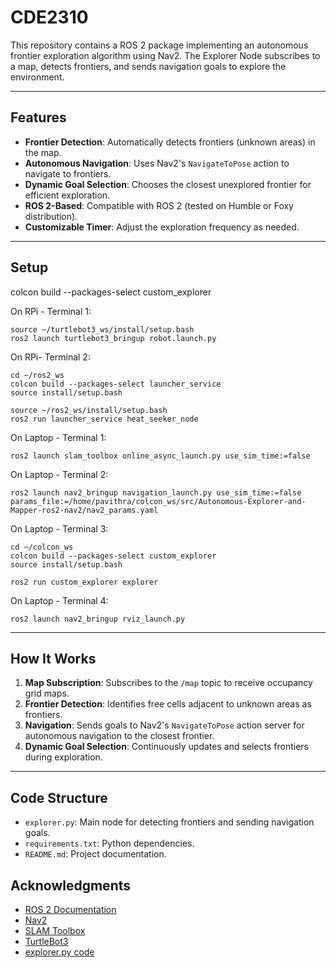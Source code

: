 # CDE2310

This repository contains a ROS 2 package implementing an autonomous frontier exploration algorithm using Nav2. The Explorer Node subscribes to a map, detects frontiers, and sends navigation goals to explore the environment.

---

## Features

- **Frontier Detection**: Automatically detects frontiers (unknown areas) in the map.
- **Autonomous Navigation**: Uses Nav2's `NavigateToPose` action to navigate to frontiers.
- **Dynamic Goal Selection**: Chooses the closest unexplored frontier for efficient exploration.
- **ROS 2-Based**: Compatible with ROS 2 (tested on Humble or Foxy distribution).
- **Customizable Timer**: Adjust the exploration frequency as needed.

---

## Setup

colcon build --packages-select custom_explorer

On RPi - Terminal 1:

    source ~/turtlebot3_ws/install/setup.bash
    ros2 launch turtlebot3_bringup robot.launch.py

On RPi- Terminal 2:

    cd ~/ros2_ws
    colcon build --packages-select launcher_service
    source install/setup.bash
    
    source ~/ros2_ws/install/setup.bash
    ros2 run launcher_service heat_seeker_node

On Laptop - Terminal 1:

    ros2 launch slam_toolbox online_async_launch.py use_sim_time:=false

On Laptop - Terminal 2:

    ros2 launch nav2_bringup navigation_launch.py use_sim_time:=false params_file:=/home/pavithra/colcon_ws/src/Autonomous-Explorer-and-Mapper-ros2-nav2/nav2_params.yaml

On Laptop - Terminal 3:

    cd ~/colcon_ws
    colcon build --packages-select custom_explorer
    source install/setup.bash

    ros2 run custom_explorer explorer

On Laptop - Terminal 4:

    ros2 launch nav2_bringup rviz_launch.py

---

## How It Works

1. **Map Subscription**: Subscribes to the `/map` topic to receive occupancy grid maps.
2. **Frontier Detection**: Identifies free cells adjacent to unknown areas as frontiers.
3. **Navigation**: Sends goals to Nav2's `NavigateToPose` action server for autonomous navigation to the closest frontier.
4. **Dynamic Goal Selection**: Continuously updates and selects frontiers during exploration.

---

## Code Structure

- `explorer.py`: Main node for detecting frontiers and sending navigation goals.
- `requirements.txt`: Python dependencies.
- `README.md`: Project documentation.


## Acknowledgments

- [ROS 2 Documentation](https://docs.ros.org/en/rolling/index.html)
- [Nav2](https://navigation.ros.org/)
- [SLAM Toolbox](https://github.com/SteveMacenski/slam_toolbox)
- [TurtleBot3](https://www.turtlebot.com/)
- [explorer.py code](https://github.com/AniArka/Autonomous-Explorer-and-Mapper-ros2-nav2)
